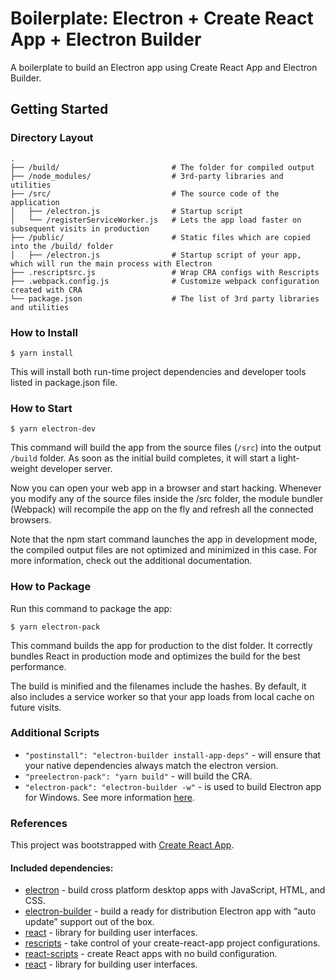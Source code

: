 # Boilerplate: Electron + Create React App + Electron Builder

A boilerplate to build an Electron app using Create React App and Electron Builder.

## Getting Started

### Directory Layout

```
.
├── /build/                         # The folder for compiled output
├── /node_modules/                  # 3rd-party libraries and utilities
├── /src/                           # The source code of the application
│   ├── /electron.js                # Startup script
│   └── /registerServiceWorker.js   # Lets the app load faster on subsequent visits in production
├── /public/                        # Static files which are copied into the /build/ folder
│   ├── /electron.js                # Startup script of your app, which will run the main process with Electron
├── .rescriptsrc.js                 # Wrap CRA configs with Rescripts
├── .webpack.config.js              # Customize webpack configuration created with CRA
└── package.json                    # The list of 3rd party libraries and utilities
```

### How to Install

```shell
$ yarn install
```

This will install both run-time project dependencies and developer tools listed in package.json file.

### How to Start

```shell
$ yarn electron-dev
```

This command will build the app from the source files (`/src`) into the output `/build` folder.
As soon as the initial build completes, it will start a light-weight developer server.

Now you can open your web app in a browser and start hacking.
Whenever you modify any of the source files inside the /src folder, the module bundler (Webpack)
will recompile the app on the fly and refresh all the connected browsers.

Note that the npm start command launches the app in development mode, the compiled output files are not optimized
and minimized in this case. For more information, check out the additional documentation.

### How to Package

Run this command to package the app:

```shell
$ yarn electron-pack
```

This command builds the app for production to the dist folder.
It correctly bundles React in production mode and optimizes the build for the best performance.

The build is minified and the filenames include the hashes.
By default, it also includes a service worker so that your app loads from local cache on future visits.

### Additional Scripts

* `"postinstall": "electron-builder install-app-deps"` - will ensure that your native dependencies always match the electron version.
* `"preelectron-pack": "yarn build"` - will build the CRA.
* `"electron-pack": "electron-builder -w"` - is used to build Electron app for Windows. See more information [here](https://www.electron.build/multi-platform-build).

### References

This project was bootstrapped with [Create React App](https://github.com/facebook/create-react-app).

#### Included dependencies:

* [electron](https://electronjs.org) - build cross platform desktop apps with JavaScript, HTML, and CSS.
* [electron-builder](https://github.com/electron-userland/electron-builder) - build a ready for distribution Electron app with “auto update” support out of the box.
* [react](https://github.com/facebook/react) - library for building user interfaces.
* [rescripts](https://github.com/harrysolovay/rescripts) - take control of your create-react-app project configurations.
* [react-scripts](https://github.com/facebook/create-react-app) - create React apps with no build configuration.
* [react](https://github.com/facebook/react) - library for building user interfaces.
